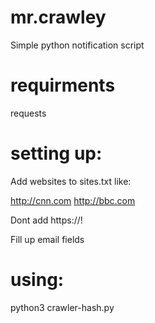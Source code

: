 # mr.crawley
Simple python notification script

# requirments
requests

# setting up:
Add websites to sites.txt like:

http://cnn.com
http://bbc.com

Dont add https://!

Fill up email fields

# using:

python3 crawler-hash.py



